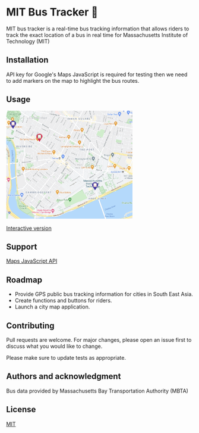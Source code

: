 # MIT Bus Tracker 🚌

MIT bus tracker is a real-time bus tracking information that allows riders to track the exact location of a bus in real time for Massachusetts Institute of Technology (MIT)

## Installation
API key for Google's Maps JavaScript is required for testing then we need to add markers on the map to highlight the bus routes.

## Usage 
<img src = 'example.png' width="340" height="290"> 

[Interactive version](https://anyapages.github.io/bus_tracker.html)

## Support
[Maps JavaScript API](https://developers.google.com/maps/support/?hl=en_G)

## Roadmap
- Provide GPS public bus tracking information for cities in South East Asia.
- Create functions and buttons for riders.
- Launch a city map application.

## Contributing
Pull requests are welcome. For major changes, please open an issue first to discuss what you would like to change.

Please make sure to update tests as appropriate.

## Authors and acknowledgment
Bus data provided by Massachusetts Bay Transportation Authority (MBTA)

## License
[MIT](https://github.com/anyapages/bus-tracker/blob/main/LICENSE)

